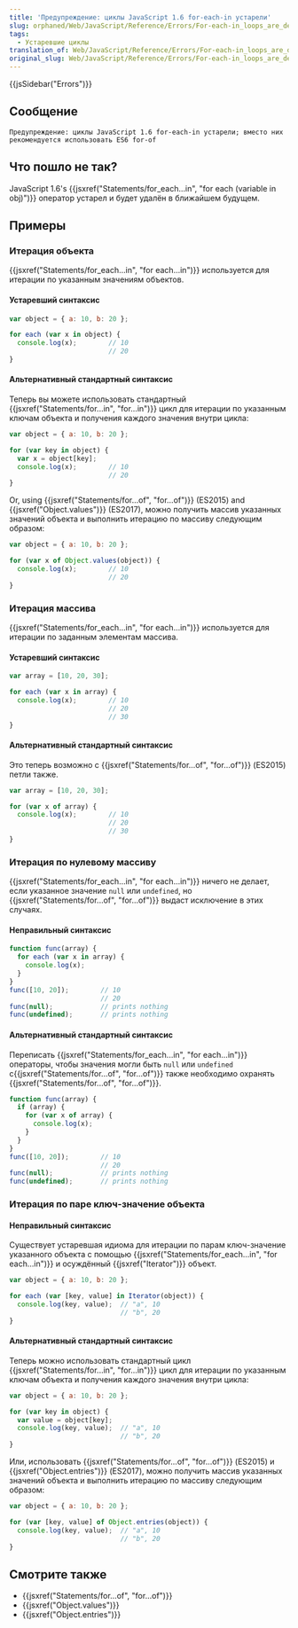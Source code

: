 ```yaml
---
title: 'Предупреждение: циклы JavaScript 1.6 for-each-in устарели'
slug: orphaned/Web/JavaScript/Reference/Errors/For-each-in_loops_are_deprecated
tags:
  - Устаревшие циклы
translation_of: Web/JavaScript/Reference/Errors/For-each-in_loops_are_deprecated
original_slug: Web/JavaScript/Reference/Errors/For-each-in_loops_are_deprecated
---
```


{{jsSidebar("Errors")}}

## Сообщение

```
Предупреждение: циклы JavaScript 1.6 for-each-in устарели; вместо них рекомендуется использовать ES6 for-of
```

## Что пошло не так?

JavaScript 1.6's {{jsxref("Statements/for_each...in", "for each (variable in obj)")}} оператор устарел и будет удалён в ближайшем будущем.

## Примеры

### Итерация объекта

{{jsxref("Statements/for_each...in", "for each...in")}} используется для итерации по указанным значениям объектов.

#### Устаревший синтаксис

```js example-bad
var object = { a: 10, b: 20 };

for each (var x in object) {
  console.log(x);        // 10
                         // 20
}
```

#### Альтернативный стандартный синтаксис

Теперь вы можете использовать стандартный {{jsxref("Statements/for...in", "for...in")}} цикл для итерации по указанным ключам объекта и получения каждого значения внутри цикла:

```js example-good
var object = { a: 10, b: 20 };

for (var key in object) {
  var x = object[key];
  console.log(x);        // 10
                         // 20
}
```

Or, using {{jsxref("Statements/for...of", "for...of")}} (ES2015) and {{jsxref("Object.values")}} (ES2017), можно получить массив указанных значений объекта и выполнить итерацию по массиву следующим образом:

```js example-good
var object = { a: 10, b: 20 };

for (var x of Object.values(object)) {
  console.log(x);        // 10
                         // 20
}
```

### Итерация массива

{{jsxref("Statements/for_each...in", "for each...in")}} используется для итерации по заданным элементам массива.

#### Устаревший синтаксис

```js example-bad
var array = [10, 20, 30];

for each (var x in array) {
  console.log(x);        // 10
                         // 20
                         // 30
}
```

#### Альтернативный стандартный синтаксис

Это теперь возможно с {{jsxref("Statements/for...of", "for...of")}} (ES2015) петли также.

```js example-good
var array = [10, 20, 30];

for (var x of array) {
  console.log(x);        // 10
                         // 20
                         // 30
}
```

### Итерация по нулевому массиву

{{jsxref("Statements/for_each...in", "for each...in")}} ничего не делает, если указанное значение `null` или `undefined`, но {{jsxref("Statements/for...of", "for...of")}} выдаст исключение в этих случаях.

#### Неправильный синтаксис

```js example-bad
function func(array) {
  for each (var x in array) {
    console.log(x);
  }
}
func([10, 20]);        // 10
                       // 20
func(null);            // prints nothing
func(undefined);       // prints nothing
```

#### Альтернативный стандартный синтаксис

Переписать {{jsxref("Statements/for_each...in", "for each...in")}} операторы, чтобы значения могли быть `null` или `undefined` с{{jsxref("Statements/for...of", "for...of")}} также необходимо охранять {{jsxref("Statements/for...of", "for...of")}}.

```js example-good
function func(array) {
  if (array) {
    for (var x of array) {
      console.log(x);
    }
  }
}
func([10, 20]);        // 10
                       // 20
func(null);            // prints nothing
func(undefined);       // prints nothing
```

### Итерация по паре ключ-значение объекта

#### Неправильный синтаксис

Существует устаревшая идиома для итерации по парам ключ-значение указанного объекта с помощью {{jsxref("Statements/for_each...in", "for each...in")}} и осуждённый {{jsxref("Iterator")}} объект.

```js example-bad
var object = { a: 10, b: 20 };

for each (var [key, value] in Iterator(object)) {
  console.log(key, value);  // "a", 10
                            // "b", 20
}
```

#### Альтернативный стандартный синтаксис

Теперь можно использовать стандартный цикл {{jsxref("Statements/for...in", "for...in")}} цикл для итерации по указанным ключам объекта и получения каждого значения внутри цикла:

```js example-good
var object = { a: 10, b: 20 };

for (var key in object) {
  var value = object[key];
  console.log(key, value);  // "a", 10
                            // "b", 20
}
```

Или, использовать {{jsxref("Statements/for...of", "for...of")}} (ES2015) и {{jsxref("Object.entries")}} (ES2017), можно получить массив указанных значений объекта и выполнить итерацию по массиву следующим образом:

```js example-good
var object = { a: 10, b: 20 };

for (var [key, value] of Object.entries(object)) {
  console.log(key, value);  // "a", 10
                            // "b", 20
}
```

## Смотрите также

- {{jsxref("Statements/for...of", "for...of")}}
- {{jsxref("Object.values")}}
- {{jsxref("Object.entries")}}
